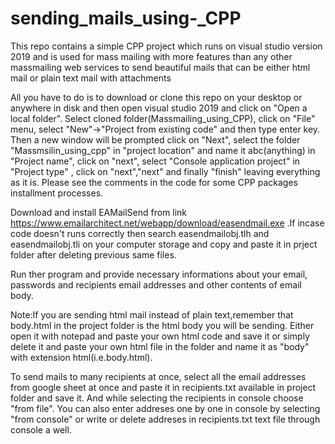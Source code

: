 # sending_mails_using-_CPP

This repo contains a simple CPP project which runs on visual studio version 2019 and is used for mass mailing with more features than any other massmailing web services 
to send beautiful mails that can be either html mail or plain text mail with attachments


All you have to do is to download or clone this repo on your desktop or anywhere in disk and then open visual studio 2019 and click on "Open a local folder". Select cloned 
folder(Massmailing_using_CPP), click on "File" menu, select "New"->"Project from existing code" and then type enter key. Then a new window will be prompted click on "Next",
select the folder "Massmsilin_using_cpp" in "project location" and name it abc(anything) in "Project name", click on "next", select "Console application project" in "Project type"
, click on "next","next" and finally "finish" leaving everything as it is.
Please see the comments in the code for some CPP packages installment processes.

Download and install EAMailSend from link https://www.emailarchitect.net/webapp/download/easendmail.exe .If incase code doesn't runs correctly then search easendmailobj.tlh and 
easendmailobj.tli on your computer storage and copy and paste it in prject folder after deleting previous same files.

Run ther program and provide necessary informations about your email, passwords and recipients email addresses and other contents of email body.

Note:If you are sending html mail instead of plain text,remember that body.html in the project folder is the html body you will be sending. Either open it with notepad 
and paste your own html code  and save it or simply delete it and paste your own html file in the folder and name it as "body" with extension html(i.e.body.html). 

To send mails to many recipients at once, select all the email addresses from google sheet at once and paste it in recipients.txt available in project folder and save it.
And while selecting the recipients in console choose "from file".
You can also enter addreses one by one in console by selecting "from console" or write or delete addreses in recipients.txt text file through console a well.
